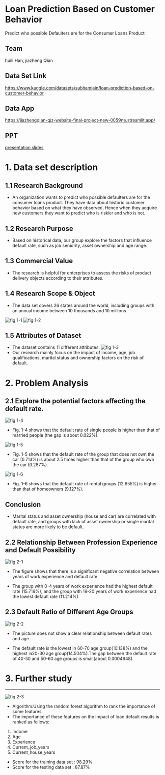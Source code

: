 # Loan Prediction Based on Customer Behavior
 
Predict who possible Defaulters are for the Consumer Loans Product

## Team
huili Han, jiazheng Qian 

## Data Set Link
<https://www.kaggle.com/datasets/subhamjain/loan-prediction-based-on-customer-behavior>

## Data App
<https://jiazhengqian-qjz-website-final-project-new-0059ne.streamlit.app/>

## PPT
[presentation slides](https://github.com/huilihan123/Final_Project_Team11/blob/main/Group%2011.pptx)

# 1. Data set description

## 1.1 Research Background

* An organization wants to predict who possible defaulters are for the consumer loans product. They have data about historic customer behavior based on what they have observed. Hence when they acquire new customers they want to predict who is riskier and who is not.

## 1.2 Research Purpose

* Based on historical data, our group explore the factors that influence default rate, such as job seniority, asset ownership and age range.

## 1.3 Commercial Value

* The research is helpful for enterprises to assess the risks of product delivery objects according to their attributes.

## 1.4 Research Scope & Object

* The data set covers 26 states around the world, including groups with an annual income between 10 thousands and 10 millions. 

![fig 1-1](dataset1.png)
![fig 1-2](pic14.png)

## 1.5 Attributes of Dataset
* The dataset contains 11 different attributes:
![fig 1-3](pic3.jpg)
* Our research mainly focus on the impact of income, age, job qualifications, marital status and ownership factors on the risk of default. 



# 2. Problem Analysis

## 2.1 Explore the potential factors affecting the default rate.

![fig 1-4](pic13.png)
* Fig. 1-4 shows that the default rate of single people is higher than that of married people (the gap is about 0.022%).

![fig 1-5](Car_owner.png)
* Fig. 1-5 shows that the default rate of the group that does not own the car (0.713%) is about 2.5 times higher than that of the group who own the car (0.287%).

![fig 1-6](pic11.png)
* Fig. 1-6 shows that the default rate of rental groups (12.655%) is higher than that of homeowners (9.127%). 

## Conclusion
* Marital status and asset ownership (house and car) are correlated with default rate, and groups with lack of asset ownership or single marital status are more likely to be default.

## 2.2 Relationship Between Profession Experience and Default Possibility
![fig 2-1](pic15.png )
* The figure shows that there is a significant negative correlation between years of work experience and default rate. 

* The group with 0-4 years of work experience had the highest default rate (15.716%), and the group with 16-20 years of work experience had the lowest default rate (11.214%).

## 2.3 Default Ratio of Different Age Groups
![fig 2-2](pic16.png )
* The picture does not show a clear relationship between default rates and age

* The default rate is the lowest in 60-70 age group(10.138%) and the highest in20-30 age group(14.504%).The gap between the default rate of 40-50 and 50-60 age groups is small(about 0.0004948).

# 3. Further study
***
![fig 2-3](pic17.jpg)
* Algorithm:Using the random forest algorithm to rank the importance of some features 
* The importance of these features on the impact of loan default results is ranked as follows:
1. Income
2. Age 
3. Experience 
4. Current_job_years 
5. Current_house_years
* Score for the training data set : 98.29%
* Score for the testing data set : 87.87%


